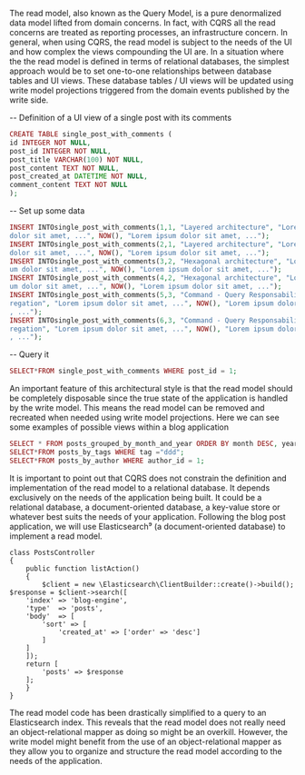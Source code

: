 The read model, also known as the Query Model, is a pure denormalized data model lifted from domain concerns. In fact, with CQRS all the read concerns are treated as reporting processes, an infrastructure concern. In general, when using CQRS, the read model is subject to the needs of the UI and how complex the views compounding the UI are. In a situation where the the read model is defined in terms of relational databases, the simplest approach would be to set one-to-one relationships between database tables and UI views. These database tables / UI views will be updated using write model projections triggered from the domain events published by the write side.

-- Definition of a UI view of a single post with its comments

```php
CREATE TABLE single_post_with_comments (
id INTEGER NOT NULL,
post_id INTEGER NOT NULL,
post_title VARCHAR(100) NOT NULL,
post_content TEXT NOT NULL,
post_created_at DATETIME NOT NULL,
comment_content TEXT NOT NULL
);
```

-- Set up some data

```php
INSERT INTOsingle_post_with_comments(1,1, "Layered architecture", "Lorem ipsum\
dolor sit amet, ...", NOW(), "Lorem ipsum dolor sit amet, ...");
INSERT INTOsingle_post_with_comments(2,1, "Layered architecture", "Lorem ipsum\
dolor sit amet, ...", NOW(), "Lorem ipsum dolor sit amet, ...");
INSERT INTOsingle_post_with_comments(3,2, "Hexagonal architecture", "Lorem ips\
um dolor sit amet, ...", NOW(), "Lorem ipsum dolor sit amet, ...");
INSERT INTOsingle_post_with_comments(4,2, "Hexagonal architecture", "Lorem ips\
um dolor sit amet, ...", NOW(), "Lorem ipsum dolor sit amet, ...");
INSERT INTOsingle_post_with_comments(5,3, "Command - Query Responsability Segg\
regation", "Lorem ipsum dolor sit amet, ...", NOW(), "Lorem ipsum dolor sit amet\
, ...");
INSERT INTOsingle_post_with_comments(6,3, "Command - Query Responsability Segg\
regation", "Lorem ipsum dolor sit amet, ...", NOW(), "Lorem ipsum dolor sit amet\
, ...");
```

-- Query it

```php
SELECT*FROM single_post_with_comments WHERE post_id = 1;
```

An important feature of this architectural style is that the read model should be completely disposable since the true state of the application is handled by the write model. This means the read model can be removed and recreated when needed using write model projections. Here we can see some examples of possible views within a blog application

```php
SELECT * FROM posts_grouped_by_month_and_year ORDER BY month DESC, year ASC;
SELECT*FROM posts_by_tags WHERE tag ="ddd";
SELECT*FROM posts_by_author WHERE author_id = 1;
```

It is important to point out that CQRS does not constrain the definition and implementation of the read model to a relational database. It depends exclusively on the needs of the application being built. It could be a relational database, a document-oriented database, a key-value store or whatever best suits the needs of your application. Following the blog post application, we will use Elasticsearch⁹ \(a document-oriented database\) to implement a read model.

```
class PostsController
{
    public function listAction()
    {
        $client = new \Elasticsearch\ClientBuilder::create()->build();
$response = $client->search([
    'index' => 'blog-engine',
    'type'  => 'posts',
    'body'  => [
        'sort' => [
            'created_at' => ['order' => 'desc']
        ]
    ]
    ]);
    return [
        'posts' => $response
    ];
    }
}
```

The read model code has been drastically simplified to a query to an Elasticsearch index. This reveals that the read model does not really need an object-relational mapper as doing so might be an overkill. However, the write model might benefit from the use of an object-relational mapper as they allow you to organize and structure the read model according to the needs of the application.

